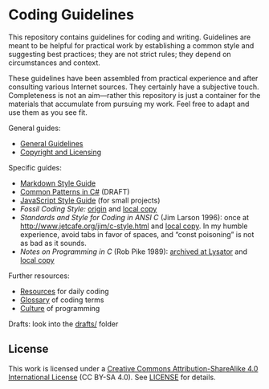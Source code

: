
# Coding Guidelines

This repository contains guidelines for coding and writing.
Guidelines are meant to be helpful for practical work by
establishing a common style and suggesting best practices;
they are not strict rules; they depend on circumstances
and context.

These guidelines have been assembled from practical
experience and after consulting various Internet sources.
They certainly have a subjective touch. Completeness
is not an aim—rather this repository is just a container
for the materials that accumulate from pursuing my work.
Feel free to adapt and use them as you see fit.

General guides:

- [General Guidelines](./guides/Generalities.md)
- [Copyright and Licensing](./guides/CopyrightLicensing.md)

Specific guides:

- [Markdown Style Guide](./guides/MarkdownStyle.md)
- [Common Patterns in C#](./drafts/PatternsCSharp.md) (DRAFT)
- [JavaScript Style Guide](./guides/JavaScriptStyle.md) (for small projects)
- *Fossil Coding Style:*
  [origin](https://fossil-scm.org/home/doc/tip/www/style.wiki)
  and [local copy](./share/FossilCodingStyle.md)
- *Standards and Style for Coding in ANSI C* (Jim Larson 1996):
  once at <http://www.jetcafe.org/jim/c-style.html>
  and [local copy](./share/LarsonStyleC.md).
  In my humble experience, avoid tabs in favor of spaces, and
  “const poisoning” is not as bad as it sounds.
- *Notes on Programming in C* (Rob Pike 1989):
  [archived at Lysator](https://www.lysator.liu.se/c/pikestyle.html)
  and [local copy](./share/PikeStyle.md)

Further resources:

- [Resources](./guides/Resources.md) for daily coding
- [Glossary](./guides/Glossary.md) of coding terms
- [Culture](./guides/Culture.md) of programming

Drafts: look into the [drafts/](./drafts) folder


## License

This work is licensed under a [Creative Commons
Attribution-ShareAlike 4.0 International License][cc-by-sa]
(CC BY-SA 4.0). See [LICENSE](./LICENSE) for details.

[cc-by-sa]: https://creativecommons.org/licenses/by-sa/4.0/

